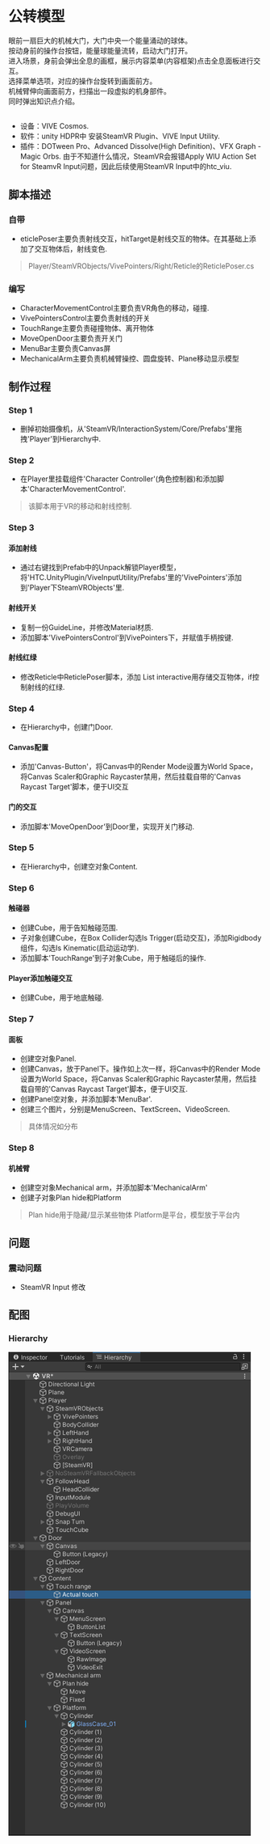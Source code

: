 # 公转模型
眼前一扇巨大的机械大门，大门中央一个能量涌动的球体。<br>
按动身前的操作台按钮，能量球能量流转，启动大门打开。<br>
进入场景，身前会弹出全息的画框，展示内容菜单(内容框架)点击全息面板进行交互。<br>
选择菜单选项，对应的操作台旋转到画面前方。<br>
机械臂伸向画面前方，扫描出一段虚拟的机身部件。<br>
同时弹出知识点介绍。
##
* 设备：VIVE Cosmos.
* 软件：unity HDPR中 安装SteamVR Plugin、VIVE Input Utility.
* 插件：DOTween Pro、Advanced Dissolve(High Definition)、VFX Graph - Magic Orbs.
由于不知道什么情况，SteamVR会报错Apply WlU Action Set for SteamvR Input问题，因此后续使用SteamVR Input中的htc_viu.

## 脚本描述
### 自带
* eticlePoser主要负责射线交互，hitTarget是射线交互的物体。在其基础上添加了交互物体后，射线变色.
> Player/SteamVRObjects/VivePointers/Right/Reticle的ReticlePoser.cs
### 编写
* CharacterMovementControl主要负责VR角色的移动，碰撞.
* VivePointersControl主要负责射线的开关
* TouchRange主要负责碰撞物体、离开物体
* MoveOpenDoor主要负责开关门
* MenuBar主要负责Canvas屏
* MechanicalArm主要负责机械臂操控、圆盘旋转、Plane移动显示模型

 

## 制作过程

### Step 1

* 删掉初始摄像机，从'SteamVR/InteractionSystem/Core/Prefabs'里拖拽'Player'到Hierarchy中.

### Step 2

* 在Player里挂载组件'Character Controller'(角色控制器)和添加脚本'CharacterMovementControl'.
>该脚本用于VR的移动和射线控制.

### Step 3

#### 添加射线
* 通过右键找到Prefab中的Unpack解锁Player模型，将'HTC.UnityPlugin/ViveInputUtility/Prefabs'里的'VivePointers'添加到'Player下SteamVRObjects'里.
#### 射线开关
* 复制一份GuideLine，并修改Material材质.<br>
* 添加脚本'VivePointersControl'到VivePointers下，并赋值手柄按键.
#### 射线红绿
* 修改Reticle中ReticlePoser脚本，添加 List<GameObject> interactive用存储交互物体，if控制射线的红绿.

### Step 4
* 在Hierarchy中，创建门Door.
#### Canvas配置
* 添加'Canvas-Button'，将Canvas中的Render Mode设置为World Space，将Canvas Scaler和Graphic Raycaster禁用，然后挂载自带的'Canvas Raycast Target'脚本，便于UI交互
#### 门的交互
* 添加脚本'MoveOpenDoor'到Door里，实现开关门移动.

### Step 5
* 在Hierarchy中，创建空对象Content.

### Step 6

#### 触碰器
* 创建Cube，用于告知触碰范围.<br>
* 子对象创建Cube，在Box Collider勾选Is Trigger(启动交互)，添加Rigidbody组件，勾选Is Kinematic(启动运动学).<br>
* 添加脚本'TouchRange'到子对象Cube，用于触碰后的操作.
#### Player添加触碰交互
* 创建Cube，用于地底触碰.

### Step 7

#### 面板
* 创建空对象Panel.
* 创建Canvas，放于Panel下。操作如上次一样，将Canvas中的Render Mode设置为World Space，将Canvas Scaler和Graphic Raycaster禁用，然后挂载自带的'Canvas Raycast Target'脚本，便于UI交互.<br>
* 创建Panel空对象，并添加脚本'MenuBar'.<br>
* 创建三个图片，分别是MenuScreen、TextScreen、VideoScreen.
>具体情况如分布

### Step 8

#### 机械臂
* 创建空对象Mechanical arm，并添加脚本'MechanicalArm'
* 创建子对象Plan hide和Platform
>Plan hide用于隐藏/显示某些物体
>Platform是平台，模型放于平台内

## 问题
### 震动问题
* SteamVR Input 修改

## 配图
### Hierarchy
![图片描述](Image/Hierarchy.png)